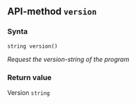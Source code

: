 ## API-method `version`

### Synta
`string version()`

_Request the version-string of the program_

### Return value
Version `string`
